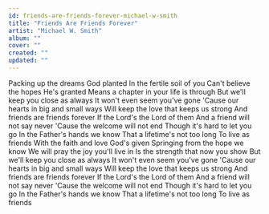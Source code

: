 ```yaml
---
id: friends-are-friends-forever-michael-w-smith
title: "Friends Are Friends Forever"
artist: "Michael W. Smith"
album: ""
cover: ""
created: ""
updated: ""
---
```


Packing up the dreams God planted
In the fertile soil of you
Can't believe the hopes He's granted
Means a chapter in your life is through
But we'll keep you close as always
It won't even seem you've gone
'Cause our hearts in big and small ways
Will keep the love that keeps us strong
And friends are friends forever
If the Lord's the Lord of them
And a friend will not say never
'Cause the welcome will not end
Though it's hard to let you go
In the Father's hands we know
That a lifetime's not too long
To live as friends
With the faith and love God's given
Springing from the hope we know
We will pray the joy you'll live in
Is the strength that now you show
But we'll keep you close as always
It won't even seem you've gone
'Cause our hearts in big and small ways
Will keep the love that keeps us strong
And friends are friends forever
If the Lord's the Lord of them
And a friend will not say never
'Cause the welcome will not end
Though it's hard to let you go
In the Father's hands we know
That a lifetime's not too long
To live as friends